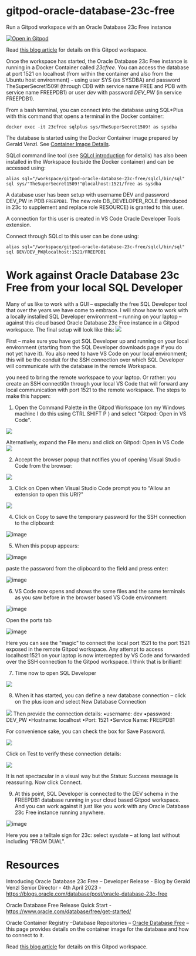 # gitpod-oracle-database-23c-free

Run a Gitpod workspace with an Oracle Database 23c Free instance

[![Open in Gitpod](https://gitpod.io/button/open-in-gitpod.svg)](https://gitpod.io/#https://github.com/lucasjellema/gitpod-oracle-database-23c-free)

Read [this blog article](https://technology.amis.nl/database/get-going-with-oracle-database-23c-free/) for details on this Gitpod workspace. 

Once the workspace has started, the Oracle Database 23c Free instance is running in a Docker Container called *23cfree*.
You can access the database at port 1521 on localhost (from within the container and also from the Ubuntu host environment) - using user SYS (as SYSDBA) and password TheSuperSecret1509! (through CDB with service name FREE and PDB with service name FREEPDB1) or user *dev* with password *DEV_PW* (in service FREEPDB1).

From a bash terminal, you can connect into the database using SQL*Plus with this command that opens a terminal in the Docker container:

```
docker exec -it 23cfree sqlplus sys/TheSuperSecret1509! as sysdba
```

The database is started using the Docker Container image prepared by Gerald Venzl. See [Container Image Details](https://container-registry.oracle.com/ords/f?p=113:4:116729705491998:::4:P4_REPOSITORY,AI_REPOSITORY,AI_REPOSITORY_NAME,P4_REPOSITORY_NAME,P4_EULA_ID,P4_BUSINESS_AREA_ID:1863,1863,Oracle%20Database%20Free,Oracle%20Database%20Free,1,0&cs=3a8c38qNZ-qkPvm0nwLnAj8Beg7b1gzprb9XP2yQtQSyeZc-9cHiFA5wGa_B0KICeppaUQkKeYPGmbLqNb74OFg). 

SQLcl command line tool (see [SQLcl introduction](https://www.oracle.com/database/sqldeveloper/technologies/sqlcl/) for details) has also been installed in the Workspace (outside the Docker container) and can be accessed using:

```
alias sql="/workspace/gitpod-oracle-database-23c-free/sqlcl/bin/sql"
sql sys/"TheSuperSecret1509!"@localhost:1521/free as sysdba 
```  

A database user has been setup with username DEV and password DEV_PW in PDB `FREEPDB1`. The new role DB_DEVELOPER_ROLE  (introduced in 23c to supplement and replace role RESOURCE) is granted to this user.

A connection for this user is created in VS Code Oracle Developer Tools extension. 

Connect through SQLcl to this user can be done using:

```
alias sql="/workspace/gitpod-oracle-database-23c-free/sqlcl/bin/sql"
sql DEV/DEV_PW@localhost:1521/FREEPDB1 
```  

# Work against Oracle Database 23c Free from your local SQL Developer

Many of us like to work with a GUI – especially the free SQL Developer tool that over the years we have come to embrace. I will show how to work with a locally installed SQL Developer environment – running on your laptop – against this cloud based Oracle Database 23c Free instance in a Gitpod workspace. The final setup will look like this:
![](images/sqldeveloper-remote-to-db.png)

First – make sure you have got SQL Developer up and running on your local environment (starting from the SQL Developer downloads page if you do not yet have it). You also need to have VS Code on your local environment; this will be the conduit for the SSH connection over which SQL Developer will communicate with the database in the remote Workspace.

you need to bring the remote workspace to your laptop. Or rather: you create an SSH connecti0n through your local VS Code that will forward any local communication with port 1521 to the remote workspace. The steps to make this happen:

1. Open the Command Palette in the Gitpod Workspace (on my Windows machine I do this using CTRL SHIFT P ) and select "Gitpod: Open in VS Code".

![](images/sqldev-step1a.png)

Alternatively, expand the File menu and click on Gitpod: Open in VS Code
![](images/sqldev-step1b.png)

2. Accept the browser popup that notifies you of opening Visual Studio Code from the browser:

![](images/sqldev-step2.png)

3. Click on Open when Visual Studio Code prompt you to "Allow an extension to open this URI?"

![](images/sqldev-step3.png)

4. Click on Copy to save the temporary password for the SSH connection to the clipboard:

![image](images/sqldev-step4.png)

5. When this popup appears:

![image](images/sqldev_step5a.png)

paste the password from the clipboard to the field and press enter:

![image](images/sqldev-step5b.png)

6. VS Code now opens and shows the same files and the same terminals as you saw before in the browser based VS Code environment:

![image](images/sqldev-step6a.png)

Open the ports tab

![image](images/sqldev-step6b.png)

Here you can see the "magic" to connect the local port 1521 to the port 1521 exposed in the remote Gitpod workspace. Any attempt to access localhost:1521 on your laptop is now intercepted by VS Code and forwarded over the SSH connection to the Gitpod workspace. I think that is brilliant!

7. Time now to open SQL Developer

![](images/sqldev-step7.png)

8. When it has started, you can define a new database connection – click on the plus icon and select New Database Connection

![](images/sqldev-step8a.png)
Then provide the connection details:
•username: dev
•password: DEV_PW
•Hostname: localhost
•Port: 1521
•Service Name: FREEPDB1

For convenience sake, you can check the box for Save Password.

![](images/sqldev-step8b.png)

Click on Test to verify these connection details:

![](images/sqldev-step8b.png)

It is not spectacular in a visual way but the Status: Success message is reassuring. Now click Connect.

9. At this point, SQL Developer is connected to the DEV schema in the FREEPDB1 database running in your cloud based Gitpod workspace. And you can work against it just like you work with any Oracle Database 23c Free instance running anywhere.

![image](images/sqldev-step9.png)

Here you see a telltale sign for 23c: select sysdate – at long last without including "FROM DUAL".


# Resources

Introducing Oracle Database 23c Free – Developer Release - Blog by Gerald Venzl Senior Director - 4th April 2023 - https://blogs.oracle.com/database/post/oracle-database-23c-free

Oracle Database Free Release Quick Start - https://www.oracle.com/database/free/get-started/

Oracle Container Registry –Database Repositories  – [Oracle Database Free](https://container-registry.oracle.com/ords/f?p=113:4:116729705491998:::4:P4_REPOSITORY,AI_REPOSITORY,AI_REPOSITORY_NAME,P4_REPOSITORY_NAME,P4_EULA_ID,P4_BUSINESS_AREA_ID:1863,1863,Oracle%20Database%20Free,Oracle%20Database%20Free,1,0&cs=3a8c38qNZ-qkPvm0nwLnAj8Beg7b1gzprb9XP2yQtQSyeZc-9cHiFA5wGa_B0KICeppaUQkKeYPGmbLqNb74OFg) – this page provides details on the container image for the database and how to connect to it.

Read [this blog article](https://technology.amis.nl/database/get-going-with-oracle-database-23c-free/) for details on this Gitpod workspace.